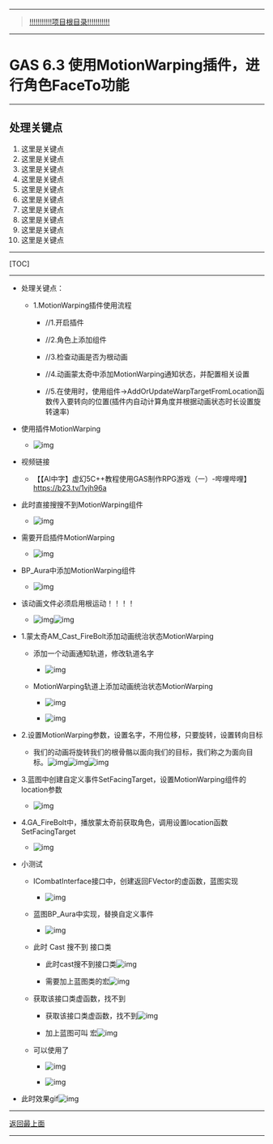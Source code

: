 ___________________________________________________________________________________________
> [!!!!!!!!!!!项目根目录!!!!!!!!!!!](./!!!!!!!!!!!项目目录!!!!!!!!!!!.md)

___________________________________________________________________________________________

# GAS 6.3 使用MotionWarping插件，进行角色FaceTo功能
___________________________________________________________________________________________
## 处理关键点
1. 这里是关键点
2. 这里是关键点
3. 这里是关键点
4. 这里是关键点
5. 这里是关键点
6. 这里是关键点
7. 这里是关键点
8. 这里是关键点
9. 这里是关键点
10. 这里是关键点
___________________________________________________________________________________________

[TOC]

___________________________________________________________________________________________

- 处理关键点：

  - 1.MotionWarping插件使用流程

    - //1.开启插件

    - //2.角色上添加组件

    - //3.检查动画是否为根动画

    - //4.动画蒙太奇中添加MotionWarping通知状态，并配置相关设置

    - //5.在使用时，使用组件->AddOrUpdateWarpTargetFromLocation函数传入要转向的位置(插件内自动计算角度并根据动画状态时长设置旋转速率)

- 使用插件MotionWarping

  - ![img](https://api2.mubu.com/v3/document_image/073022ca-d07f-4884-bdca-b43f4e3d5309.jpg)

- 视频链接

  - 【【AI中字】虚幻5C++教程使用GAS制作RPG游戏（一）-哔哩哔哩】 https://b23.tv/1vjh96a

- 此时直接搜搜不到MotionWarping组件

  - ![img](https://api2.mubu.com/v3/document_image/25165450_d47b7584-ecde-4ca1-c01e-6d9930634920.png)

- 需要开启插件MotionWarping

  - ![img](https://api2.mubu.com/v3/document_image/25165450_241cf0b3-d4fe-45d3-89ce-e8b1513752c8.png)

- BP_Aura中添加MotionWarping组件

  - ![img](https://api2.mubu.com/v3/document_image/25165450_516a30a5-86e1-4112-c380-ee79e2d39299.png)

- 该动画文件必须启用根运动！！！！

  - ![img](https://api2.mubu.com/v3/document_image/25165450_3fdd75bf-2fce-4c13-91f1-64128439e1e3.png)![img](https://api2.mubu.com/v3/document_image/25165450_14e53b77-1e74-48cf-a570-a1fe00ec079e.png)

- 1.蒙太奇AM_Cast_FireBolt添加动画统治状态MotionWarping

  - 添加一个动画通知轨道，修改轨道名字
    - ![img](https://api2.mubu.com/v3/document_image/25165450_9c5159f2-f885-4fb4-8dd9-b20ea61adcf5.png)

  - MotionWarping轨道上添加动画统治状态MotionWarping

    - ![img](https://api2.mubu.com/v3/document_image/25165450_7bf6b193-ef2f-4cdb-ae3b-aac5b68f147b.png)

    - ![img](https://api2.mubu.com/v3/document_image/25165450_b94f3770-6d19-477b-9370-f7e71c02a7c9.png)

- 2.设置MotionWarping参数，设置名字，不用位移，只要旋转，设置转向目标

  - 我们的动画将旋转我们的根骨骼以面向我们的目标，我们称之为面向目标。![img](https://api2.mubu.com/v3/document_image/25165450_9384b2ab-3b00-42f2-ba83-34013c4cdab2.png)![img](https://api2.mubu.com/v3/document_image/25165450_2ab8a7e7-9068-4272-a152-097e57354b4e.png)![img](https://api2.mubu.com/v3/document_image/25165450_39312ce5-c077-48ab-bf09-f84ee329fef7.png)

- 3.蓝图中创建自定义事件SetFacingTarget，设置MotionWarping组件的location参数

  - ![img](https://api2.mubu.com/v3/document_image/25165450_7b032b86-2412-4e63-aca5-1b97e169fcbd.png)

- 4.GA_FireBolt中，播放蒙太奇前获取角色，调用设置location函数SetFacingTarget

  - ![img](https://api2.mubu.com/v3/document_image/25165450_d3c64820-9738-4b85-fc25-6d8f9e8698b7.png)

- 小测试

  

  - ICombatInterface接口中，创建返回FVector的虚函数，蓝图实现
    - ![img](https://api2.mubu.com/v3/document_image/25165450_eaa48e4b-a2fd-4326-dac3-33c77d84520f.png)

  - 蓝图BP_Aura中实现，替换自定义事件
    - ![img](https://api2.mubu.com/v3/document_image/25165450_faaed9b2-8982-4413-eb39-f98e483cc1da.png)

  - 此时 Cast 搜不到 接口类

    - 此时cast搜不到接口类![img](https://api2.mubu.com/v3/document_image/25165450_d002b66a-6c4b-4eeb-9dbe-f41bf0242d3d.png)

    - 需要加上蓝图类的宏![img](https://api2.mubu.com/v3/document_image/25165450_7bba3417-3319-4ed4-802a-3091306a3049.png)

  - 获取该接口类虚函数，找不到

    - 获取该接口类虚函数，找不到![img](https://api2.mubu.com/v3/document_image/25165450_b0d0315f-85ff-494f-a5ed-27efe3682dc5.png)

    - 加上蓝图可叫 宏![img](https://api2.mubu.com/v3/document_image/25165450_a723f487-0212-4e76-98dd-a68d6aff7cb5.png)

  - 可以使用了

    - ![img](https://api2.mubu.com/v3/document_image/25165450_1d2da472-1bab-4131-c1b0-1c7a40d9c2d3.png)

    - ![img](https://api2.mubu.com/v3/document_image/25165450_56692627-8a4b-49f7-94d9-36d959eb7bcd.png)

- 此时效果gif![img](https://api2.mubu.com/v3/document_image/25165450_4a7b7915-ba30-41fa-d769-6f685452d5a7.gif)

___________________________________________________________________________________________

[返回最上面](#处理关键点)
___________________________________________________________________________________________